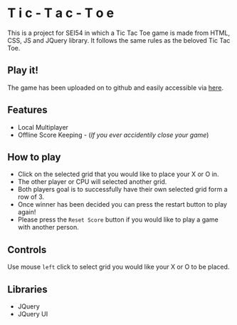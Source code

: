 # T i c - T a c - T o e

This is a project for SEI54 in which a Tic Tac Toe game is made from HTML, CSS, JS and JQuery library. It follows the same rules as the beloved Tic Tac Toe.

## Play it!

The game has been uploaded on to github and easily accessible via [here](https://nelf-dev.github.io/Tic-Tac-Toe/).

## Features
- Local Multiplayer
- Offline Score Keeping - (*If you ever accidentily close your game*)


## How to play
 - Click on the selected grid that you would like to place your X or O in.
 - The other player or CPU will selected another grid.
 - Both players goal is to successfully have their own selected grid form a row of 3.
 - Once winner has been decided you can press the restart button to play again!
 - Please press the `Reset Score` button if you would like to play a game with another person.

## Controls

Use mouse `left` click to select grid you would like your X or O to be placed.

## Libraries
- JQuery
- JQuery UI
